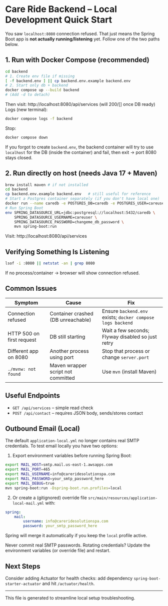 # Care Ride Backend – Local Development Quick Start

You saw `localhost:8080` connection refused. That just means the Spring Boot app is **not actually running/listening** yet. Follow one of the two paths below.

## 1. Run with Docker Compose (recommended)
```bash
cd backend
# 1. Create env file if missing
[ -f backend.env ] || cp backend.env.example backend.env
# 2. Start only db + backend
docker compose up --build backend
# (Add -d to detach)
```
Then visit: http://localhost:8080/api/services (will 200/[] once DB ready)  
Logs (new terminal):
```bash
docker compose logs -f backend
```
Stop:
```bash
docker compose down
```

If you forgot to create `backend.env`, the backend container will try to use `localhost` for the DB (inside the container) and fail, then exit → port 8080 stays closed.

## 2. Run directly on host (needs Java 17 + Maven)
```bash
brew install maven # if not installed
cd backend
cp backend.env.example backend.env   # still useful for reference
# Start a Postgres container separately (if you don't have local one)
docker run --name caredb -e POSTGRES_DB=caredb -e POSTGRES_USER=careuser -e POSTGRES_PASSWORD=changeme_db_password -p 5432:5432 -d postgres:15
# Run Spring Boot
env SPRING_DATASOURCE_URL=jdbc:postgresql://localhost:5432/caredb \
    SPRING_DATASOURCE_USERNAME=careuser \
    SPRING_DATASOURCE_PASSWORD=changeme_db_password \
    mvn spring-boot:run
```
Visit: http://localhost:8080/api/services

## Verifying Something Is Listening
```bash
lsof -i :8080 || netstat -an | grep 8080
```
If no process/container → browser will show connection refused.

## Common Issues
| Symptom | Cause | Fix |
|---------|-------|-----|
| Connection refused | Container crashed (DB unreachable) | Ensure `backend.env` exists; `docker compose logs backend` |
| HTTP 500 on first request | DB still starting | Wait a few seconds; Flyway disabled so just retry |
| Different app on 8080 | Another process using port | Stop that process or change `server.port` |
| `./mvnw: not found` | Maven wrapper script not committed | Use `mvn` (install Maven) |

## Useful Endpoints
- `GET /api/services` – simple read check
- `POST /api/contact` – requires JSON body, sends/stores contact

## Outbound Email (Local)
The default `application-local.yml` no longer contains real SMTP credentials. To test email locally you have two options:

1. Export environment variables before running Spring Boot:
```bash
export MAIL_HOST=smtp.mail.us-east-1.awsapps.com
export MAIL_PORT=465
export MAIL_USERNAME=info@careridesolutionspa.com
export MAIL_PASSWORD=your_smtp_password_here
export MAIL_DEBUG=true
mvn spring-boot:run -Dspring-boot.run.profiles=local
```

2. Or create a (gitignored) override file `src/main/resources/application-local-mail.yml` with:
```yaml
spring:
    mail:
        username: info@careridesolutionspa.com
        password: your_smtp_password_here
```
Spring will merge it automatically if you keep the `local` profile active.

Never commit real SMTP passwords. Rotating credentials? Update the environment variables (or override file) and restart.

## Next Steps
Consider adding Actuator for health checks: add dependency `spring-boot-starter-actuator` and hit `/actuator/health`.

---
This file is generated to streamline local setup troubleshooting.
